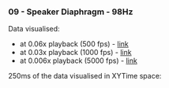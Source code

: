 ### 09 - Speaker Diaphragm - 98Hz
Data visualised:
- at 0.06x playback (500 fps) - [link](https://www.youtube.com/watch?v=moU6-tnDoP8)
- at 0.03x playback (1000 fps) - [link](https://www.youtube.com/watch?v=Yna8W5JxCm4)
- at 0.006x playback (5000 fps) - [link](https://www.youtube.com/watch?v=yRzxBWj3Nyk)

250ms of the data visualised in XYTime space:
